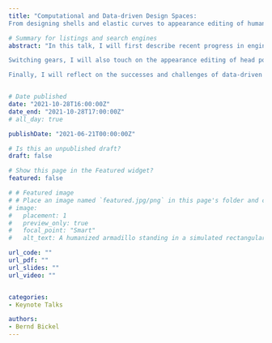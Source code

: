 ```yaml
---
title: "Computational and Data-driven Design Spaces:
From designing shells and elastic curves to appearance editing of human faces in GAN space"

# Summary for listings and search engines
abstract: "In this talk, I will first describe recent progress in engineering design toward novel concepts for modeling, designing, and reproducing objects with nontrivial shapes, topologies, and functionalities. I will start by highlighting how data-driven techniques can enable the interactive design of cold-bent glass façades that can be seamlessly integrated into a typical architectural design pipeline. Making a step towards robotic materials, I will then introduce novel approaches for discovering and designing architected materials and demonstrate their applicability for encoding temporal shape evolution in architected shells that assume complex shapes and doubly curved geometries.

Switching gears, I will also touch on the appearance editing of head portraits. I will demonstrate an approach that operates in the generative model space and learns transformations in the latent space of StyleGAN. This combines the best of supervised learning and generative adversarial modeling, produces high-quality photorealistic results for in-the-wild images, can edit the illumination and pose simultaneously, and runs at interactive rates.

Finally, I will reflect on the successes and challenges of data-driven design, contrast this approach with our most recent work on the rigorous geometric characterization of the planar elastic rods' design space, and discuss opportunities for further work in this area."


# Date published
date: "2021-10-28T16:00:00Z"
date_end: "2021-10-28T17:00:00Z"
# all_day: true

publishDate: "2021-06-21T00:00:00Z"

# Is this an unpublished draft?
draft: false

# Show this page in the Featured widget?
featured: false

# # Featured image
# # Place an image named `featured.jpg/png` in this page's folder and customize its options here.
# image:
#   placement: 1
#   preview_only: true
#   focal_point: "Smart"
#   alt_text: A humanized armadillo standing in a simulated rectangular water body

url_code: ""
url_pdf: ""
url_slides: ""
url_video: ""


categories:
- Keynote Talks

authors:
- Bernd Bickel 
---
```

